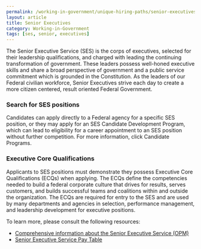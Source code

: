 ```yaml
---
permalink: /working-in-government/unique-hiring-paths/senior-executives/
layout: article
title: Senior Executives
category: Working-in-Government
tags: [ses, senior, executives]
---
```


The Senior Executive Service (SES) is the corps of executives, selected for their leadership qualifications, and charged with leading the continuing transformation of government. These leaders possess well-honed executive skills and share a broad perspective of government and a public service commitment which is grounded in the Constitution. As the leaders of our Federal civilian workforce, Senior Executives strive each day to create a more citizen centered, result oriented Federal Government.

### Search for SES positions

Candidates can apply directly to a Federal agency for a specific SES position, or they may apply for an SES Candidate Development Program, which can lead to eligibility for a career appointment to an SES position without further competition. For more information, click Candidate Programs.

### Executive Core Qualifications

Applicants to SES positions must demonstrate they possess Executive Core Qualifications (ECQs) when applying. The ECQs define the competencies needed to build a federal corporate culture that drives for results, serves customers, and builds successful teams and coalitions within and outside the organization. The ECQs are required for entry to the SES and are used by many departments and agencies in selection, performance management, and leadership development for executive positions.


To learn more, please consult the following resources:

* [Comprehensive information about the Senior Executive Service (OPM)](http://www.opm.gov/ses)
* [Senior Executive Service Pay Table](http://www.opm.gov/policy-data-oversight/pay-leave/salaries-wages/)

